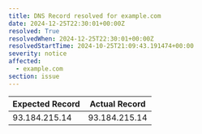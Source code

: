 ```yaml
---
title: DNS Record resolved for example.com
date: 2024-12-25T22:30:01+00:00Z
resolved: True
resolvedWhen: 2024-12-25T22:30:01+00:00Z
resolvedStartTime: 2024-10-25T21:09:43.191474+00:00
severity: notice
affected:
  - example.com
section: issue
---
```


| Expected Record  | Actual Record  |
|------------------|----------------|
| 93.184.215.14 | 93.184.215.14 |
